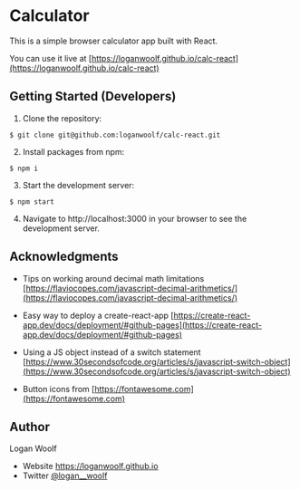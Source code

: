 # Calculator

This is a simple browser calculator app built with React.

You can use it live at [https://loganwoolf.github.io/calc-react](https://loganwoolf.github.io/calc-react)

## Getting Started (Developers)


1. Clone the repository:

`$ git clone git@github.com:loganwoolf/calc-react.git`

2. Install packages from npm:

`$ npm i`

3. Start the development server:

`$ npm start`

4. Navigate to http://localhost:3000 in your browser to see the development server.

## Acknowledgments
- Tips on working around decimal math limitations [https://flaviocopes.com/javascript-decimal-arithmetics/](https://flaviocopes.com/javascript-decimal-arithmetics/)
- Easy way to deploy a create-react-app [https://create-react-app.dev/docs/deployment/#github-pages](https://create-react-app.dev/docs/deployment/#github-pages)
- Using a JS object instead of a switch statement [https://www.30secondsofcode.org/articles/s/javascript-switch-object](https://www.30secondsofcode.org/articles/s/javascript-switch-object)

- Button icons from [https://fontawesome.com](https://fontawesome.com)

## Author
Logan Woolf
- Website https://loganwoolf.github.io
- Twitter [@logan__woolf](https://www.twitter.com/logan__woolf)